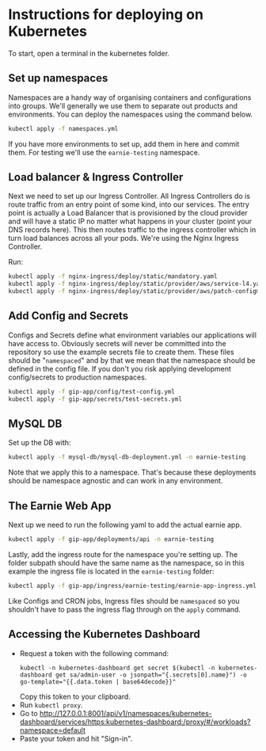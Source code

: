# Instructions for deploying on Kubernetes

To start, open a terminal in the kubernetes folder.

## Set up namespaces

Namespaces are a handy way of organising containers and configurations into groups. We'll generally we use them to separate out products and environments. You can deploy the namespaces using the command below.

```bash
kubectl apply -f namespaces.yml
```

If you have more environments to set up, add them in here and commit them. For testing we'll use the `earnie-testing` namespace.

## Load balancer & Ingress Controller

Next we need to set up our Ingress Controller. All Ingress Controllers do is route traffic from an entry point of some kind, into our services. The entry point is actually a Load Balancer that is provisioned by the cloud provider and will have a static IP no matter what happens in your cluster (point your DNS records here). This then routes traffic to the ingress controller which in turn load balances across all your pods. We're using the Nginx Ingress Controller.

Run:

```bash
kubectl apply -f nginx-ingress/deploy/static/mandatory.yaml
kubectl apply -f nginx-ingress/deploy/static/provider/aws/service-l4.yaml
kubectl apply -f nginx-ingress/deploy/static/provider/aws/patch-configmap-l4.yaml
```

## Add Config and Secrets

Configs and Secrets define what environment variables our applications will have access to. Obviously secrets will never be committed into the repository so use the example secrets file to create them. These files should be "`namespaced`" and by that we mean that the namespace should be defined in the config file. If you don't you risk applying development config/secrets to production namespaces.

```bash
kubectl apply -f gip-app/config/test-config.yml
kubectl apply -f gip-app/secrets/test-secrets.yml
```

## MySQL DB

Set up the DB with:

```bash
kubectl apply -f mysql-db/mysql-db-deployment.yml -n earnie-testing
```

Note that we apply this to a namespace. That's because these deployments should be namespace agnostic and can work in any environment.

## The Earnie Web App

Next up we need to run the following yaml to add the actual earnie app.

```bash
kubectl apply -f gip-app/deployments/api -n earnie-testing
```

Lastly, add the ingress route for the namespace you're setting up. The folder subpath should have the same name as the namespace, so in this example the ingress file is located in the `earnie-testing` folder:

```bash
kubectl apply -f gip-app/ingress/earnie-testing/earnie-app-ingress.yml
```

Like Configs and CRON jobs, Ingress files should be `namespaced` so you shouldn't have to pass the ingress flag through on the `apply` command.


## Accessing the Kubernetes Dashboard

- Request a token with the following command:
  ```
  kubectl -n kubernetes-dashboard get secret $(kubectl -n kubernetes-dashboard get sa/admin-user -o jsonpath="{.secrets[0].name}") -o go-template="{{.data.token | base64decode}}"
  ```
  Copy this token to your clipboard.
- Run `kubectl proxy`.
- Go to http://127.0.0.1:8001/api/v1/namespaces/kubernetes-dashboard/services/https:kubernetes-dashboard:/proxy/#/workloads?namespace=default
- Paste your token and hit "Sign-in".